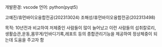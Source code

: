 개발환경: vscode
언어: python(pyqt5)

고예진/휴먼바이오융합전공(202313024)
조해성/휴먼바이오융합전공(202313498)

목적: 10년전과 비교하여 저체중인 사람들이 많이 늘어났고 이런 사람들의 섭취칼로리,생활습관,운동,몸무게/인바디기록,레포트 등의 종합관리기능을 제공하여 정상체중이 되는데 도움을 주고자 함
